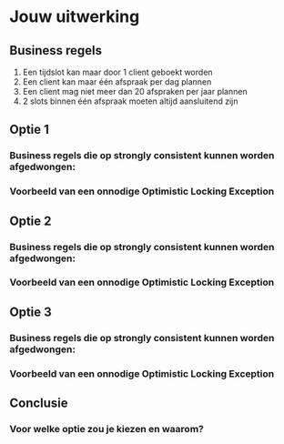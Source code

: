 # Jouw uitwerking

## Business regels

1. Een tijdslot kan maar door 1 client geboekt worden
2. Een client kan maar één afspraak per dag plannen
3. Een client mag niet meer dan 20 afspraken per jaar plannen
4. 2 slots binnen één afspraak moeten altijd aansluitend zijn

## Optie 1

### Business regels die op strongly consistent kunnen worden afgedwongen:

> 

### Voorbeeld van een onnodige Optimistic Locking Exception

>

## Optie 2

### Business regels die op strongly consistent kunnen worden afgedwongen:

>

### Voorbeeld van een onnodige Optimistic Locking Exception

>

## Optie 3

### Business regels die op strongly consistent kunnen worden afgedwongen:

>

### Voorbeeld van een onnodige Optimistic Locking Exception

>


## Conclusie

### Voor welke optie zou je kiezen en waarom?

> 